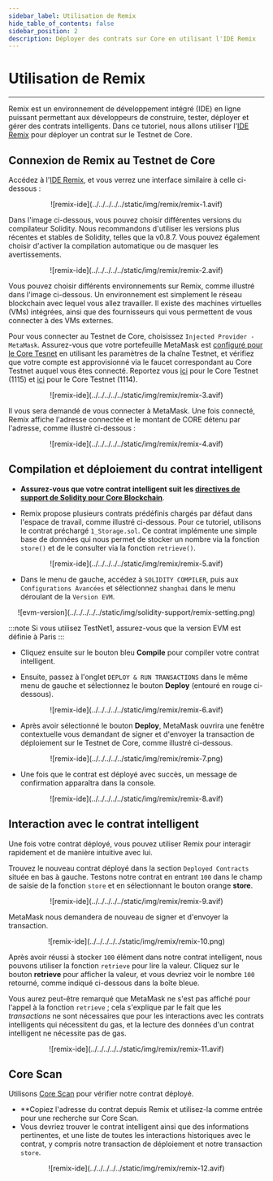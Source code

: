 ```yaml
---
sidebar_label: Utilisation de Remix
hide_table_of_contents: false
sidebar_position: 2
description: Déployer des contrats sur Core en utilisant l'IDE Remix
---
```


# Utilisation de Remix

---

Remix est un environnement de développement intégré (IDE) en ligne puissant permettant aux développeurs de construire, tester, déployer et gérer des contrats intelligents. Dans ce tutoriel, nous allons utiliser l'[IDE Remix](https://remix.ethereum.org/) pour déployer un contrat sur le Testnet de Core.

## Connexion de Remix au Testnet de Core

Accédez à l'[IDE Remix](https://remix.ethereum.org/), et vous verrez une interface similaire à celle ci-dessous :

<p align="center">
![remix-ide](../../../../../static/img/remix/remix-1.avif)
</p>

Dans l'image ci-dessous, vous pouvez choisir différentes versions du compilateur Solidity. Nous recommandons d'utiliser les versions plus récentes et stables de Solidity, telles que la v0.8.7. Vous pouvez également choisir d'activer la compilation automatique ou de masquer les avertissements.

<p align="center">
![remix-ide](../../../../../static/img/remix/remix-2.avif)
</p>

Vous pouvez choisir différents environnements sur Remix, comme illustré dans l'image ci-dessous. Un environnement est simplement le réseau blockchain avec lequel vous allez travailler. Il existe des machines virtuelles (VMs) intégrées, ainsi que des fournisseurs qui vous permettent de vous connecter à des VMs externes.

Pour vous connecter au Testnet de Core, choisissez `Injected Provider - MetaMask`. Assurez-vous que votre portefeuille MetaMask est [configuré pour le Core Tesnet](./core-wallet-config.md) en utilisant les paramètres de la chaîne Testnet, et vérifiez que votre compte est approvisionné via le faucet correspondant au Core Testnet auquel vous êtes connecté. Reportez vous [ici](https://scan.test.btcs.network/faucet) pour le Core Testnet (1115) et [ici](https://scan.test2.btcs.network/faucet) pour le Core Testnet (1114).

<p align="center">
![remix-ide](../../../../../static/img/remix/remix-3.avif)
</p>

Il vous sera demandé de vous connecter à MetaMask. Une fois connecté, Remix affiche l'adresse connectée et le montant de CORE détenu par l'adresse, comme illustré ci-dessous :

<p align="center" style={{zoom:"40%"}}>
![remix-ide](../../../../../static/img/remix/remix-4.avif)
</p>

## Compilation et déploiement du contrat intelligent

- **Assurez-vous que votre contrat intelligent suit les [directives de support de Solidity pour Core Blockchain](./smart-contract-guidelines.md)**.

- Remix propose plusieurs contrats prédéfinis chargés par défaut dans l'espace de travail, comme illustré ci-dessous. Pour ce tutoriel, utilisons le contrat préchargé `1_Storage.sol`. Ce contrat implémente une simple base de données qui nous permet de stocker un nombre via la fonction `store()` et de le consulter via la fonction `retrieve()`.

<p align="center">
![remix-ide](../../../../../static/img/remix/remix-5.avif)
</p>

- Dans le menu de gauche, accédez à `SOLIDITY COMPILER`, puis aux `Configurations Avancées` et sélectionnez `shanghai` dans le menu déroulant de la `Version EVM`.

<p align="center" style={{zoom:"60%"}}>
![evm-version](../../../../../static/img/solidity-support/remix-setting.png)
</p>

:::note
Si vous utilisez TestNet1, assurez-vous que la version EVM est définie à Paris
:::

- Cliquez ensuite sur le bouton bleu **Compile** pour compiler votre contrat intelligent.

- Ensuite, passez à l'onglet `DEPLOY & RUN TRANSACTIONS` dans le même menu de gauche et sélectionnez le bouton **Deploy** (entouré en rouge ci-dessous).

<p align="center">
![remix-ide](../../../../../static/img/remix/remix-6.avif)
</p>

- Après avoir sélectionné le bouton **Deploy**, MetaMask ouvrira une fenêtre contextuelle vous demandant de signer et d'envoyer la transaction de déploiement sur le Testnet de Core, comme illustré ci-dessous.

<p align="center" style={{zoom:"40%"}}>
![remix-ide](../../../../../static/img/remix/remix-7.png)
</p>

- Une fois que le contrat est déployé avec succès, un message de confirmation apparaîtra dans la console.

<p align="center">
![remix-ide](../../../../../static/img/remix/remix-8.avif)
</p>

## Interaction avec le contrat intelligent

Une fois votre contrat déployé, vous pouvez utiliser Remix pour interagir rapidement et de manière intuitive avec lui.

Trouvez le nouveau contrat déployé dans la section `Deployed Contracts` située en bas à gauche. Testons notre contrat en entrant `100` dans le champ de saisie de la fonction `store` et en sélectionnant le bouton orange **store**.

<p align="center">
![remix-ide](../../../../../static/img/remix/remix-9.avif)
</p>

MetaMask nous demandera de nouveau de signer et d'envoyer la transaction.

<p align="center" style={{zoom:"40%"}}>
![remix-ide](../../../../../static/img/remix/remix-10.png)
</p>

Après avoir réussi à stocker `100` élément dans notre contrat intelligent, nous pouvons utiliser la fonction `retrieve` pour lire la valeur. Cliquez sur le bouton **retrieve** pour afficher la valeur, et vous devriez voir le nombre `100` retourné, comme indiqué ci-dessous dans la boîte bleue.

Vous aurez peut-être remarqué que MetaMask ne s'est pas affiché pour l'appel à la fonction `retrieve` ; cela s'explique par le fait que les _transactions_ ne sont nécessaires que pour les interactions avec les contrats intelligents qui nécessitent du gas, et la lecture des données d'un contrat intelligent ne nécessite pas de gas.

<p align="center">
![remix-ide](../../../../../static/img/remix/remix-11.avif)
</p>

## Core Scan

Utilisons [Core Scan](https://scan.test2.btcs.network/) pour vérifier notre contrat déployé.

- \*\*Copiez l'adresse du contrat depuis Remix et utilisez-la comme entrée pour une recherche sur Core Scan.
- Vous devriez trouver le contrat intelligent ainsi que des informations pertinentes, et une liste de toutes les interactions historiques avec le contrat, y compris notre transaction de déploiement et notre transaction `store`.

<p align="center">
![remix-ide](../../../../../static/img/remix/remix-12.avif)
</p>
